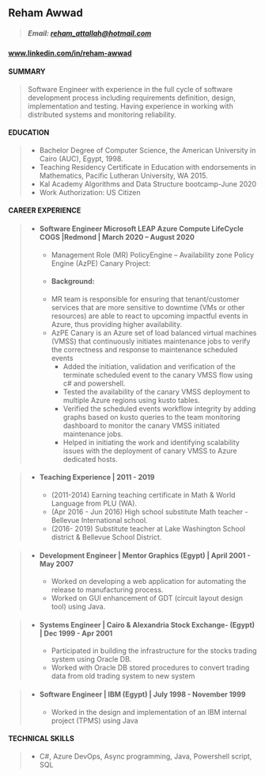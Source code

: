 ## Reham Awwad
 
> ##### Email: reham_attallah@hotmail.com
#### www.linkedin.com/in/reham-awwad
#### SUMMARY
>   Software Engineer with experience in the full cycle of software development process including requirements
>   definition, design, implementation and testing. Having experience in working with distributed systems and
>   monitoring reliability.
#### EDUCATION
>  * Bachelor Degree of Computer Science, the American University in Cairo (AUC), Egypt, 1998.
>  * Teaching Residency Certificate in Education with endorsements in Mathematics, Pacific Lutheran
University, WA 2015.
>  * Kal Academy Algorithms and Data Structure bootcamp-June 2020  
>  * Work Authorization: US Citizen
#### CAREER EXPERIENCE
> * #### Software Engineer Microsoft LEAP Azure Compute LifeCycle COGS |Redmond | March 2020 – August 2020
>   * Management Role (MR) PolicyEngine – Availability zone Policy Engine (AzPE) Canary Project:
>   * #### Background:
>   * MR team is responsible for ensuring that tenant/customer services that are more sensitive to downtime (VMs or other resources) 
    are able to react to upcoming impactful events in Azure, thus providing higher availability.
>   * AzPE Canary is an Azure set of load balanced virtual machines (VMSS) that continuously initiates maintenance jobs to verify the correctness and response 
    to maintenance scheduled events 
>     * Added the initiation, validation and verification of the terminate scheduled event to the canary VMSS flow using c# and powershell.
>     * Tested the availability of the canary VMSS deployment to multiple Azure regions using kusto tables.
>     * Verified the scheduled events workflow integrity by adding graphs based on kusto queries to the team monitoring dashboard to monitor the canary VMSS initiated maintenance jobs.
>     * Helped in initiating the work and identifying scalability issues with the deployment of canary VMSS to Azure dedicated hosts.

> * #### Teaching Experience | 2011 - 2019
>     * (2011-2014) Earning teaching certificate in Math & World Language from PLU (WA).
>     * (Apr 2016 - Jun 2016) High school substitute Math teacher - Bellevue International school.
>     * (2016- 2019) Substitute teacher at Lake Washington School district & Bellevue School District.

> * #### Development Engineer | Mentor Graphics (Egypt) | April 2001 - May 2007
>     * Worked on developing a web application for automating the release to manufacturing process.
>     * Worked on GUI enhancement of GDT (circuit layout design tool) using Java.

> * #### Systems Engineer | Cairo & Alexandria Stock Exchange- (Egypt) | Dec 1999 - Apr 2001
>     * Participated in building the infrastructure for the stocks trading system using Oracle DB.
>     * Worked with Oracle DB stored procedures to convert trading data from old trading system to new system 

> * #### Software Engineer | IBM (Egypt) | July 1998 - November 1999
>     * Worked in the design and implementation of an IBM internal project (TPMS) using Java

#### TECHNICAL SKILLS
  >    *  C#, Azure DevOps, Async programming, Java, Powershell script, SQL
 
